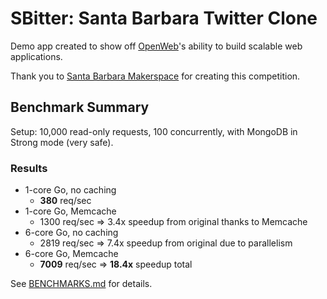 # SBitter: Santa Barbara Twitter Clone

Demo app created to show off [OpenWeb](http://www.openweb.com)'s
ability to build scalable web applications.

Thank you to [Santa Barbara Makerspace](http://sbhackerspace.com) for
creating this competition.


## Benchmark Summary

Setup: 10,000 read-only requests, 100 concurrently, with MongoDB in
Strong mode (very safe).

### Results

* 1-core Go, no caching
  * __380__ req/sec
* 1-core Go, Memcache
  * 1300 req/sec => 3.4x speedup from original thanks to Memcache
* 6-core Go, no caching
  * 2819 req/sec => 7.4x speedup from original due to parallelism
* 6-core Go, Memcache
  * __7009__ req/sec => __18.4x__ speedup total

See [BENCHMARKS.md](https://github.com/openwebengineering/sbitter/blob/master/BENCHMARKS.md) for details.
